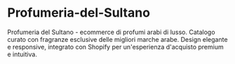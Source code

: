 # Profumeria-del-Sultano
Profumeria del Sultano - ecommerce di profumi arabi di lusso. Catalogo curato con fragranze esclusive delle migliori marche arabe. Design elegante e responsive, integrato con Shopify per un'esperienza d'acquisto premium e intuitiva.

